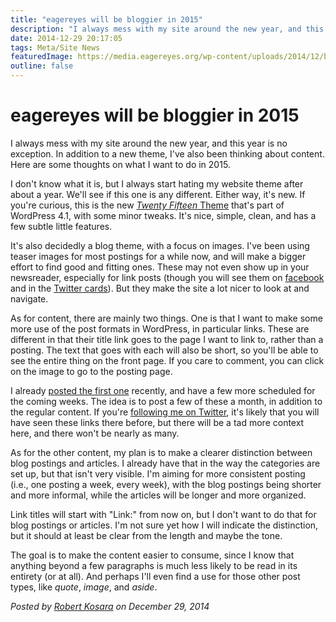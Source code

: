 ```yaml
---
title: "eagereyes will be bloggier in 2015"
description: "I always mess with my site around the new year, and this year is no exception. In addition to a new theme, I've also been thinking about content. Here are some thoughts on what I want to do in 2015."
date: 2014-12-29 20:17:05
tags: Meta/Site News
featuredImage: https://media.eagereyes.org/wp-content/uploads/2014/12/ballard-olympics.jpg
outline: false
---
```


# eagereyes will be bloggier in 2015

I always mess with my site around the new year, and this year is no exception. In addition to a new theme, I've also been thinking about content. Here are some thoughts on what I want to do in 2015.

I don't know what it is, but I always start hating my website theme after about a year. We'll see if this one is any different. Either way, it's new. If you're curious, this is the new <a href="http://codex.wordpress.org/Twenty_Fifteen"><em>Twenty Fifteen</em> Theme</a> that's part of WordPress 4.1, with some minor tweaks. It's nice, simple, clean, and has a few subtle little features.

It's also decidedly a blog theme, with a focus on images. I've been using teaser images for most postings for a while now, and will make a bigger effort to find good and fitting ones. These may not even show up in your newsreader, especially for link posts (though you will see them on <a href="https://www.facebook.com/eagereyes.org">facebook</a> and in the <a href="http://twitter.com/eagereyes_feed">Twitter cards</a>). But they make the site a lot nicer to look at and navigate.

As for content, there are mainly two things. One is that I want to make some more use of the post formats in WordPress, in particular links. These are different in that their title link goes to the page I want to link to, rather than a posting. The text that goes with each will also be short, so you'll be able to see the entire thing on the front page. If you care to comment, you can click on the image to go to the posting page.

I already <a title="Data Stories starring Tamara Munzner" href="/blog/2014/data-stories-starring-tamara-munzner">posted the first one</a> recently, and have a few more scheduled for the coming weeks. The idea is to post a few of these a month, in addition to the regular content. If you're <a href="http://twitter.com/eagereyes">following me on Twitter</a>, it's likely that you will have seen these links there before, but there will be a tad more context here, and there won't be nearly as many.

As for the other content, my plan is to make a clearer distinction between blog postings and articles. I already have that in the way the categories are set up, but that isn't very visible. I'm aiming for more consistent posting (i.e., one posting a week, every week), with the blog postings being shorter and more informal, while the articles will be longer and more organized.

Link titles will start with "Link:" from now on, but I don't want to do that for blog postings or articles. I'm not sure yet how I will indicate the distinction, but it should at least be clear from the length and maybe the tone.

The goal is to make the content easier to consume, since I know that anything beyond a few paragraphs is much less likely to be read in its entirety (or at all). And perhaps I'll even find a use for those other post types, like <em>quote</em>, <em>image</em>, and <em>aside</em>.


_Posted by <a href="/about">Robert Kosara</a> on December 29, 2014_


